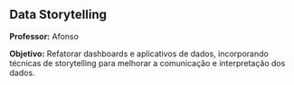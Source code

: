 ## Data Storytelling

**Professor:** Afonso

**Objetivo:** Refatorar dashboards e aplicativos de dados, incorporando técnicas de storytelling para melhorar a comunicação e interpretação dos dados.
